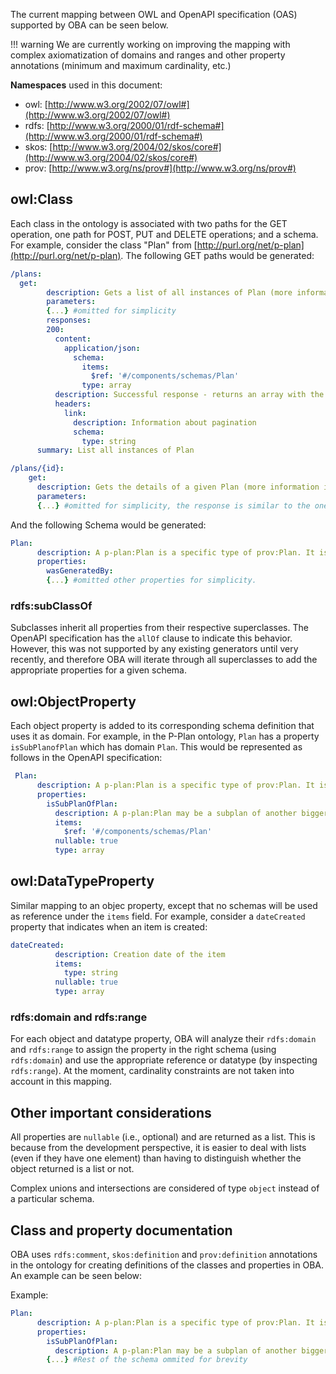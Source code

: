 The current mapping between OWL and OpenAPI specification (OAS) supported by OBA can be seen below.

!!! warning
    We are currently working on improving the mapping with complex axiomatization of domains and ranges and other property annotations (minimum and maximum cardinality, etc.)

**Namespaces** used in this document:

  - owl: [http://www.w3.org/2002/07/owl#](http://www.w3.org/2002/07/owl#)
  - rdfs: [http://www.w3.org/2000/01/rdf-schema#](http://www.w3.org/2000/01/rdf-schema#)
  - skos: [http://www.w3.org/2004/02/skos/core#](http://www.w3.org/2004/02/skos/core#)
  - prov: [http://www.w3.org/ns/prov#](http://www.w3.org/ns/prov#)

## owl:Class

Each class in the ontology is associated with two paths for the GET operation, one path for POST, PUT and DELETE operations; and a schema. For example, consider the class "Plan" from [http://purl.org/net/p-plan](http://purl.org/net/p-plan). The following GET paths would be generated: 

```yaml
/plans:
  get:
        description: Gets a list of all instances of Plan (more information in http://purl.org/net/p-plan#Plan)
        parameters:
        {...} #omitted for simplicity
        responses:
        200:
          content:
            application/json:
              schema:
                items:
                  $ref: '#/components/schemas/Plan'
                type: array
          description: Successful response - returns an array with the instances of Plan.
          headers:
            link:
              description: Information about pagination
              schema:
                type: string
      summary: List all instances of Plan
```

```yaml
/plans/{id}:
    get:
      description: Gets the details of a given Plan (more information in http://purl.org/net/p-plan#Plan)
      parameters:
      {...} #omitted for simplicity, the response is similar to the one above
```
And the following Schema would be generated:

```yaml
Plan:
      description: A p-plan:Plan is a specific type of prov:Plan. It is composed of smaller steps that use and produce Variables.
      properties:
        wasGeneratedBy:
        {...} #omitted other properties for simplicity.
```

### rdfs:subClassOf

Subclasses inherit all properties from their respective superclasses. The OpenAPI specification has the `allOf` clause to indicate this behavior. However, this was not supported by any existing generators until very recently, and therefore OBA will iterate through all superclasses to add the appropriate properties for a given schema.

## owl:ObjectProperty

Each object property is added to its corresponding schema definition that uses it as domain. For example, in the P-Plan ontology, `Plan` has a property `isSubPlanofPlan` which has domain `Plan`. This would be represented as follows in the OpenAPI specification:

```yaml
 Plan:
      description: A p-plan:Plan is a specific type of prov:Plan. It is composed of smaller steps that use and produce Variables.
      properties:
        isSubPlanOfPlan:
          description: A p-plan:Plan may be a subplan of another bigger p-plan:Plan. p-plan:isSubPlanOfPlan is used to state the link among the two different plans. 
          items:
            $ref: '#/components/schemas/Plan'
          nullable: true
          type: array
```

## owl:DataTypeProperty

Similar mapping to an objec property, except that no schemas will be used as reference under the `items` field. For example, consider a `dateCreated` property that indicates when an item is created:

```yaml
dateCreated:
          description: Creation date of the item
          items:
            type: string
          nullable: true
          type: array
```

### rdfs:domain and rdfs:range

For each object and datatype property, OBA will analyze their `rdfs:domain` and `rdfs:range` to assign the property in the right schema (using `rdfs:domain`) and use the appropriate reference or datatype (by inspecting `rdfs:range`). At the moment, cardinality constraints are not taken into account in this mapping.


## Other important considerations

All properties are `nullable` (i.e., optional) and are returned as a list. This is because from the development perspective, it is easier to deal with lists (even if they have one element) than having to distinguish whether the object returned is a list or not.

Complex unions and intersections are considered of type `object` instead of a particular schema.

## Class and property documentation
OBA uses `rdfs:comment`, `skos:definition` and `prov:definition` annotations in the ontology for creating definitions of the classes and properties in OBA. An example can be seen below: 

Example:
```yaml
Plan:
      description: A p-plan:Plan is a specific type of prov:Plan. It is composed of smaller steps that use and produce Variables.
      properties:
        isSubPlanOfPlan:
          description: A p-plan:Plan may be a subplan of another bigger p-plan:Plan. p-plan:isSubPlanOfPlan is used to state the link among the two different plans. Note that if p1 is a p-plan:subPlan of p2, p1will not necessarily be a step of p2. A multistep will represent p1 in p2, and link to p1 with the p-plan.hasStepDecomposition relationship.
        {...} #Rest of the schema ommited for brevity
```


